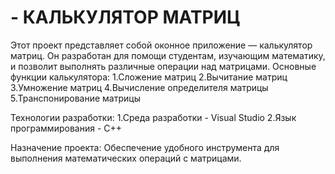 # - КАЛЬКУЛЯТОР МАТРИЦ
Этот проект представляет собой оконное приложение — калькулятор матриц. Он разработан для помощи студентам, изучающим математику, и позволит выполнять различные операции над матрицами.
Основные функции калькулятора:
1.Сложение матриц
2.Вычитание матриц
3.Умножение матриц
4.Вычисление определителя матрицы
5.Транспонирование матрицы

Технологии разработки:
1.Среда разработки - Visual Studio
2.Язык программирования - C++

Назначение проекта: Обеспечение удобного инструмента для выполнения математических операций с матрицами.
